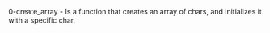 0-create_array - Is a function that creates an array of chars, and initializes it with a specific char.
